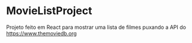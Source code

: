 # MovieListProject
Projeto feito em React para mostrar uma lista de filmes puxando a API do https://www.themoviedb.org
